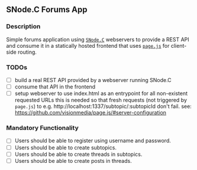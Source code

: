 ## SNode.C Forums App

### Description

Simple forums application using [`SNode.C`](https://github.com/VolkerChristian/snode.c) webservers to provide a REST API and consume it in a statically hosted frontend that uses [`page.js`](https://github.com/visionmedia/page.js) for client-side routing. 

### TODOs

- [ ] build a real REST API provided by a webserver running SNode.C
- [ ] consume that API in the frontend
- [ ] setup webserver to use index.html as an entrypoint for all non-existent requested URLs
    this is needed so that fresh requests (not triggered by `page.js`) to e.g. http://localhost:1337/subtopic/:subtopicId don't fail.
    see: https://github.com/visionmedia/page.js/#server-configuration

### Mandatory Functionality

- [ ] Users should be able to register using username and password.
- [ ] Users should be able to create subtopics.
- [ ] Users should be able to create threads in subtopics.
- [ ] Users should be able to create posts in threads.
